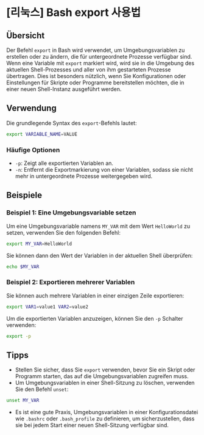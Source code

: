 # [리눅스] Bash export 사용법

## Übersicht
Der Befehl `export` in Bash wird verwendet, um Umgebungsvariablen zu erstellen oder zu ändern, die für untergeordnete Prozesse verfügbar sind. Wenn eine Variable mit `export` markiert wird, wird sie in die Umgebung des aktuellen Shell-Prozesses und aller von ihm gestarteten Prozesse übertragen. Dies ist besonders nützlich, wenn Sie Konfigurationen oder Einstellungen für Skripte oder Programme bereitstellen möchten, die in einer neuen Shell-Instanz ausgeführt werden.

## Verwendung
Die grundlegende Syntax des `export`-Befehls lautet:

```bash
export VARIABLE_NAME=VALUE
```

### Häufige Optionen
- `-p`: Zeigt alle exportierten Variablen an.
- `-n`: Entfernt die Exportmarkierung von einer Variablen, sodass sie nicht mehr in untergeordnete Prozesse weitergegeben wird.

## Beispiele
### Beispiel 1: Eine Umgebungsvariable setzen
Um eine Umgebungsvariable namens `MY_VAR` mit dem Wert `HelloWorld` zu setzen, verwenden Sie den folgenden Befehl:

```bash
export MY_VAR=HelloWorld
```

Sie können dann den Wert der Variablen in der aktuellen Shell überprüfen:

```bash
echo $MY_VAR
```

### Beispiel 2: Exportieren mehrerer Variablen
Sie können auch mehrere Variablen in einer einzigen Zeile exportieren:

```bash
export VAR1=value1 VAR2=value2
```

Um die exportierten Variablen anzuzeigen, können Sie den `-p` Schalter verwenden:

```bash
export -p
```

## Tipps
- Stellen Sie sicher, dass Sie `export` verwenden, bevor Sie ein Skript oder Programm starten, das auf die Umgebungsvariablen zugreifen muss.
- Um Umgebungsvariablen in einer Shell-Sitzung zu löschen, verwenden Sie den Befehl `unset`:

```bash
unset MY_VAR
```

- Es ist eine gute Praxis, Umgebungsvariablen in einer Konfigurationsdatei wie `.bashrc` oder `.bash_profile` zu definieren, um sicherzustellen, dass sie bei jedem Start einer neuen Shell-Sitzung verfügbar sind.